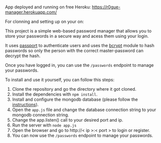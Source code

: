 App deployed and running on free Heroku:
https://r0gue-manager.herokuapp.com/


For clonning and setting up on your on:

This project is a simple web-based password manager that allows you to store your passwords in a secure way and acess them using your login.

It uses [passport](https://www.passportjs.org/) to authenticate users and uses the [bcrypt](https://www.npmjs.com/package/bcrypt) module to hash passwords so only the person with the correct master-password can decrypt the hash.

Once you have logged in, you can use the `/passwords` endpoint to manage your passwords.

To install and use it yourself, you can follow this steps:

1. Clone the repository and go the directory where it got cloned.
2. Install the dependencies with `npm install`.
3. Install and configure the mongodb database (please follow the [instructions](https://docs.mongodb.com/manual/tutorial/install-mongodb-on-ubuntu/)).
4. Open the `app.js` file and change the database connection string to your mongodb connection string.
5. Change the app.listen() call to your desired port and ip.
6. Run the server with `node app.js`
7. Open the browser and go to http://< ip >:< port > to login or register.
8. You can now use the `/passwords` endpoint to manage your passwords.


